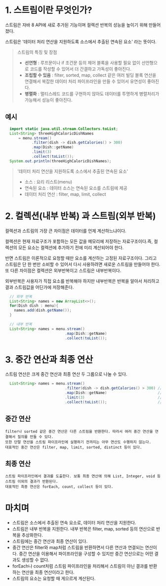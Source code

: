 # 1. 스트림이란 무엇인가?
  스트림은 자바 8 API에 새로 추가된 기능이며 컬렉션 반복의 성능을 높이기 위해 만들어 졌다.
  
  스트림은 '데이터 처리 연산을 지원하도록 소스에서 추출된 연속된 요소' 라는 뜻이다.

  >스트림의 특징 및 장점
  >- **선연형** : 루프문이나 if 조건문 등의 제어 블록을 사용할 필요 없이 선언형으로 코드를 작성할 수 있어서 더 간결하고 가독성이 좋아진다.
  >- **조립할 수 있음** : filter, sorted, map, collect 같은 여러 빌딩 블록 연산을 연결해서 복잡한 데이터 처리 파이프라인을 만들 수 있어서 유연성이 좋아진다.
  >- **병렬화** : 멀티스레드 코드를 구현하지 않아도 데이터를 투명하게 병렬처리가 가능해서 성능이 좋아진다.
  
  ## 예시
  ```java
    import static java.util.stream.Collectors.toList;
    List<String> threeHighCaloricDishNames 
        = menu.stream()
              .filter(dish -> dish.getCalories() > 300)
              .map(Dish::getName)
              .limit(3)
              .collect(toList());
    System.out.println(threeHighCaloricDishNames);         
  ```
  > '데이터 처리 연산을 지원하도록 소스에서 추출된 연속된 요소'
  >  - 소스 : 요리 리스트(menu)
  >  - 연속된 요소 : 데이터 소스는 연속된 요소를 스트림에 제공
  >  - 데이터 처리 연산 : filter, map, limit, collect 

# 2. 컬렉션(내부 반복) 과 스트림(외부 반복)

  컬렉션과 스트림의 가장 큰 차이점은 데이터를 언제 계산하느냐이다.
  
  컬렉션은 현재 자료구조가 포함하는 모든 값을 메모리에 저장하는 자료구조이다.즉, 컬렉션의 모든 요소는 컬렉션에 추가하기 전에 미리 계산되어야 한다.
  
  반면 스트림은 이론적으로 요청할 때만 요소를 계산하는 고정된 자료구조이다. 그리고 스트림은 단 한 번만 소비할 수 있어서 다시 사용하려면 새로운 스트림을 만들어야 한다. 또 다른 차이점은 컬렉션은 외부반복이고 스트림은 내부반복이다.
  
  외부반복은 사용자가 직접 요소를 반복해야 하지만 내부반복은 반복을 알아서 처리하고 결과 스트림값을 어딘가에 저장해준다.
  
  ```java
    // 외부 반복
    List<String> names = new ArrayList<>();
    for(Dish dish : menu){
      names.add(dish.getName());
    }
    
    // 내부 반복
    List<String> names = menu.stream()
                             .map(Dish::getName)
                             .collect(toList());
  ```


# 3. 중간 연산과 최종 연산

  스트림 연산은 크게 중간 연산과 최종 연산 두 그룹으로 나눌 수 있다.
  ```java
    List<String> names = menu.stream()
                             .filter(dish -> dish.getCalories() > 300) // 중간 연산
                             .map(Dish::getName)                       // 중간 연산
                             .limit(3)                                 // 중간 연산
                             .collect(toList());                       // 최종 연산
  ```
  
  ## 중간 연산
    filter나 sorted 같은 중간 연산은 다른 스트림을 반환한다. 따라서 여러 중간 연산을 연결해서 질의를 만들 수 있다.
    또한 단말 연산을 스트림 파이프라인에 실행하기 전까지는 아무 연산도 수행하지 않는다.
    대표적인 중간 연산은 filter, map, limit, sorted, distinct 등이 있다.
  
  ## 최종 연산
    스트림 파이프라인에서 결과를 도출한다. 보통 최종 연산에 의해 List, Integer, void 등 스트림 이외의 결과가 반환된다.
    대표적인 최종 연산은 forEach, count, collect 등이 있다.
    
# 마치며
  - 스트림은 소스에서 추출된 연속 요소로, 데이터 처리 연산을 지원한다.
  - 스트림은 내부 반복을 지원한다. 내부 반복은 filter, map, sorted 등의 연산으로 반복을 추상화한다.
  - 스트림에는 중간 연산과 최종 연산이 있다.
  - 중간 연산은 filter와 map처럼 스트림을 반환하면서 다른 연산과 연결되는 연산이다. 중간 연산을 이용해서 파이프라인을 구성할 수 있지만 중간 연산으로는 어떤 결과도 생성할 수 없다.
  - forEach나 count처럼 스트림 파이프라인을 처리해서 스트림이 아닌 결과를 반환하는 연산을 최종 연산이라고 한다.
  - 스트림의 요소는 요청할 때 게으르게 계산된다.
    
